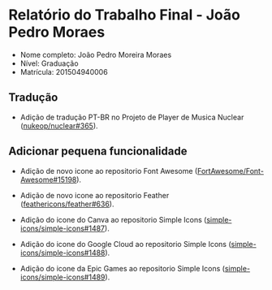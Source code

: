 # Relatório do Trabalho Final - João Pedro Moraes

 * Nome completo: João Pedro Moreira Moraes
* Nível: Graduação
* Matrícula: 201504940006

## Tradução
* Adição de tradução PT-BR no Projeto de Player de Musica Nuclear ([nukeop/nuclear#365](https://github.com/nukeop/nuclear/pull/365)).

 ## Adicionar pequena funcionalidade

* Adição de novo icone ao repositorio Font Awesome ([FortAwesome/Font-Awesome#15198](https://github.com/FortAwesome/Font-Awesome/pull/15198)).

* Adição de novo icone ao repositorio Feather ([feathericons/feather#636](https://github.com/feathericons/feather/pull/636)).

* Adição do icone do Canva ao repositorio Simple Icons ([simple-icons/simple-icons#1487](https://github.com/simple-icons/simple-icons/pull/1487)).

* Adição do icone do Google Cloud ao repositorio Simple Icons ([simple-icons/simple-icons#1488](https://github.com/simple-icons/simple-icons/pull/1488)).

* Adição do icone da Epic Games ao repositorio Simple Icons ([simple-icons/simple-icons#1489](https://github.com/simple-icons/simple-icons/pull/1489)).